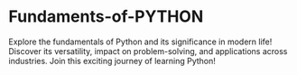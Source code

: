 # Fundaments-of-PYTHON
 Explore the fundamentals of Python and its significance in modern life! Discover its versatility, impact on problem-solving, and applications across industries. Join this exciting journey of learning Python!

